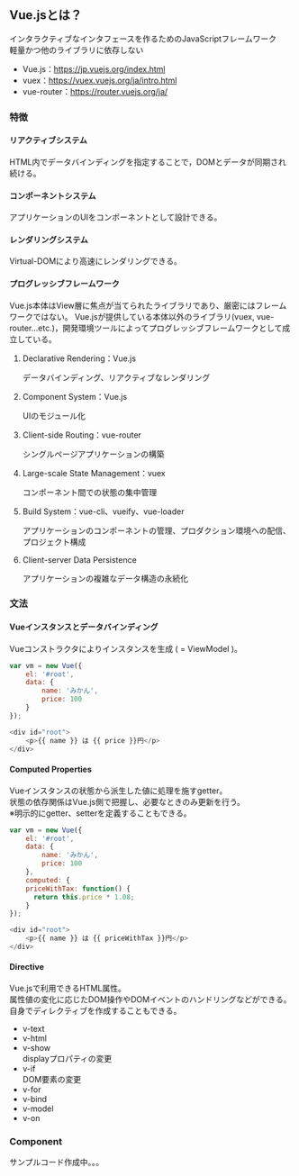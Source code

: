 ## Vue.jsとは？
インタラクティブなインタフェースを作るためのJavaScriptフレームワーク  
軽量かつ他のライブラリに依存しない
- Vue.js：https://jp.vuejs.org/index.html
- vuex：https://vuex.vuejs.org/ja/intro.html
- vue-router：https://router.vuejs.org/ja/

### 特徴
#### リアクティブシステム
HTML内でデータバインディングを指定することで，DOMとデータが同期され続ける。

#### コンポーネントシステム
アプリケーションのUIをコンポーネントとして設計できる。

#### レンダリングシステム
Virtual-DOMにより高速にレンダリングできる。

#### プログレッシブフレームワーク　　
Vue.js本体はView層に焦点が当てられたライブラリであり、厳密にはフレームワークではない。
Vue.jsが提供している本体以外のライブラリ(vuex, vue-router...etc.)，開発環境ツールによってプログレッシブフレームワークとして成立している。
1. Declarative Rendering：Vue.js

    データバインディング、リアクティブなレンダリング

1. Component System：Vue.js
    
    UIのモジュール化

1. Client-side Routing：vue-router

    シングルページアプリケーションの構築

1. Large-scale State Management：vuex

    コンポーネント間での状態の集中管理

1. Build System：vue-cli、vueify、vue-loader

    アプリケーションのコンポーネントの管理、プロダクション環境への配信、プロジェクト構成

1. Client-server Data Persistence

    アプリケーションの複雑なデータ構造の永続化

### 文法
#### Vueインスタンスとデータバインディング
Vueコンストラクタによりインスタンスを生成 ( = ViewModel )。
``` javascript
var vm = new Vue({
    el: '#root', 
    data: {
        name: 'みかん',
        price: 100
    }
});

<div id="root">
    <p>{{ name }} は {{ price }}円</p>
</div>
```
 #### Computed Properties
Vueインスタンスの状態から派生した値に処理を施すgetter。  
状態の依存関係はVue.js側で把握し、必要なときのみ更新を行う。  
※明示的にgetter、setterを定義することもできる。
``` javascript
var vm = new Vue({
    el: '#root', 
    data: {
        name: 'みかん',
        price: 100
    },
    computed: {
    priceWithTax: function() {
      return this.price * 1.08;
    }
});

<div id="root">
    <p>{{ name }} は {{ priceWithTax }}円</p>
</div>
```

#### Directive
Vue.jsで利用できるHTML属性。  
属性値の変化に応じたDOM操作やDOMイベントのハンドリングなどができる。  
自身でディレクティブを作成することもできる。
- v-text
- v-html
- v-show  
displayプロパティの変更
- v-if  
DOM要素の変更
- v-for
- v-bind
- v-model
- v-on

### Component
サンプルコード作成中。。。